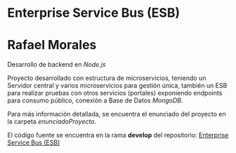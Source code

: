 # Enterprise Service Bus (ESB)

# Rafael Morales

Desarrollo de backend en *Node.js*

Proyecto desarrollado con estructura de microservicios, teniendo un Servidor central y varios microservicios para gestión única, también un ESB para realizar pruebas con otros servicios (portales) exponiendo endpoints para consumo público, conexión a Base de Datos *MongoDB*.

Para más información detallada, se encuentra el enunciado del proyecto en la carpeta *enunciadoProyecto*.

El código fuente se encuentra en la rama **develop** del repositorio: [Enterprise Service Bus (ESB)](https://github.com/donis-rafael/SA-junio-2021.git)